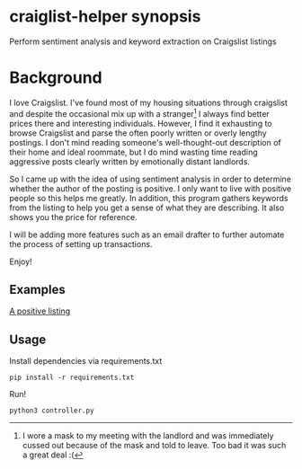 # craiglist-helper synopsis
Perform sentiment analysis and keyword extraction on Craigslist listings 

# Background

I love Craigslist. I've found most of my housing situations through craigslist and despite the occasional mix up with a 
stranger[^1] I always find better prices there and interesting individuals. However, I find it exhausting to browse Craigslist
and parse the often poorly written or overly lengthy postings. I don't mind reading someone's well-thought-out
description of their home and ideal roommate, but I do mind wasting time reading aggressive posts clearly written by 
emotionally distant landlords. 

So I came up with the idea of using sentiment analysis in order to determine whether the author of the posting is
positive. I only want to live with positive people so this helps me greatly. In addition, this program gathers keywords from 
the listing to help you get a sense of what they are describing. It also shows you the price for reference. 

I will be adding more features such as an email drafter to further automate the process of setting up transactions. 

Enjoy!

[^1]: I wore a mask to my meeting with the landlord and was immediately cussed out because of the mask and told to 
leave. Too bad it was such a great deal :(

## Examples

[A positive listing](media/Positive.PNG)

## Usage 


Install dependencies via requirements.txt

```
pip install -r requirements.txt
```

Run!

```
python3 controller.py
```
